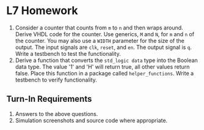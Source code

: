 # L7 Homework

1. Consider a counter that counts from `m` to `n` and then wraps around.  Derive VHDL code for the counter.  Use generics, `M` and `N`, for `m` and `n` of the counter.  You may also use a `WIDTH` parameter for the size of the output.  The input signals are `clk`, `reset`, and `en`.  The output signal is `q`.  Write a testbench to test the functionality.
2. Derive a function that converts the `std_logic data` type into the Boolean data type.  The value '1' and 'H' will return true, all other values return false.  Place this function in a package called `helper_functions`.  Write a testbench to verify functionality.

## Turn-In Requirements

1. Answers to the above questions.
2. Simulation screenshots and source code where appropriate.
